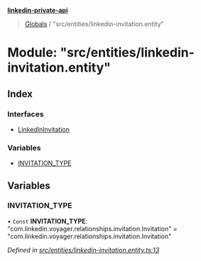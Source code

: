 **[linkedin-private-api](../README.md)**

> [Globals](../globals.md) / "src/entities/linkedin-invitation.entity"

# Module: "src/entities/linkedin-invitation.entity"

## Index

### Interfaces

- [LinkedInInvitation](../interfaces/_src_entities_linkedin_invitation_entity_.linkedininvitation.md)

### Variables

- [INVITATION_TYPE](_src_entities_linkedin_invitation_entity_.md#invitation_type)

## Variables

### INVITATION_TYPE

• `Const` **INVITATION_TYPE**: \"com.linkedin.voyager.relationships.invitation.Invitation\" = "com.linkedin.voyager.relationships.invitation.Invitation"

_Defined in [src/entities/linkedin-invitation.entity.ts:13](https://github.com/david1asher/linkedin-private-api/blob/8f509eb/src/entities/linkedin-invitation.entity.ts#L13)_
